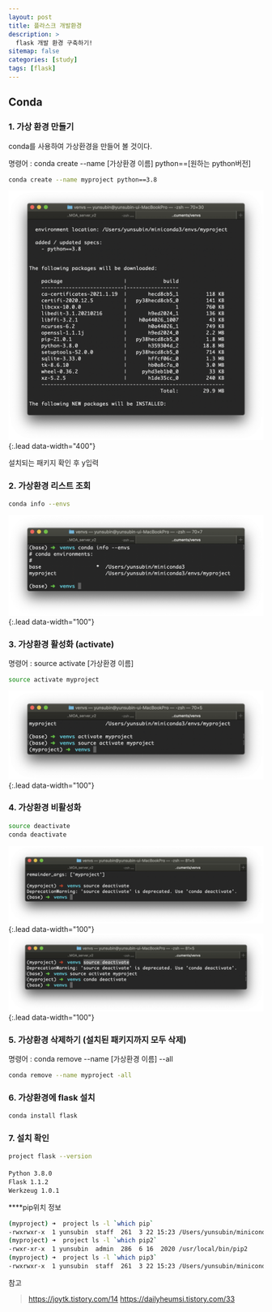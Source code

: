 ```yaml
---
layout: post
title: 플라스크 개발환경 
description: >
  flask 개발 환경 구축하기!
sitemap: false
categories: [study]
tags: [flask]
---
```

## Conda

### 1. 가상 환경 만들기 

conda를 사용하여 가상환경을 만들어 볼 것이다. 

명령어 : conda create --name [가상환경 이름] python==[원하는 python버전]

~~~bash
conda create --name myproject python==3.8
~~~

![](/assets/img/flask/flask-vm/1.png){:.lead data-width="400"}

설치되는 패키지 확인 후 y입력



### 2. 가상환경 리스트 조회

~~~bash
conda info --envs
~~~
![](/assets/img/flask/flask-vm/2.png){:.lead data-width="100"}


### 3. 가상환경 활성화 (activate)

명령어 : source activate [가상환경 이름]

~~~bash
source activate myproject
~~~
![](/assets/img/flask/flask-vm/3.png){:.lead data-width="100"}


### 4. 가상환경 비활성화 

~~~bash
source deactivate
conda deactivate
~~~
![](/assets/img/flask/flask-vm/4.png){:.lead data-width="100"}
![](/assets/img/flask/flask-vm/5.png){:.lead data-width="100"}



### 5. 가상환경 삭제하기 (설치된 패키지까지 모두 삭제)

명령어 : conda remove --name [가상환경 이름] --all

~~~bash
conda remove --name myproject -all
~~~


### 6. 가상환경에 flask 설치 

~~~bash
conda install flask 
~~~



### 7. 설치 확인

~~~bash
project flask --version

Python 3.8.0
Flask 1.1.2
Werkzeug 1.0.1
~~~


****pip위치 정보
~~~bash
(myproject) ➜  project ls -l `which pip`
-rwxrwxr-x  1 yunsubin  staff  261  3 22 15:23 /Users/yunsubin/miniconda3/envs/myproject/bin/pip
(myproject) ➜  project ls -l `which pip2`
-rwxr-xr-x  1 yunsubin  admin  286  6 16  2020 /usr/local/bin/pip2
(myproject) ➜  project ls -l `which pip3`
-rwxrwxr-x  1 yunsubin  staff  261  3 22 15:23 /Users/yunsubin/miniconda3/envs/myproject/bin/pip3
~~~






참고 
> https://joytk.tistory.com/14
> https://dailyheumsi.tistory.com/33













